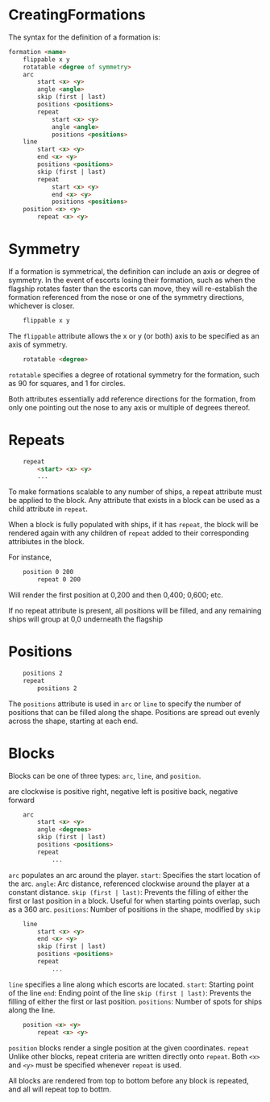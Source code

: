# CreatingFormations

The syntax for the definition of a formation is:

```html
formation <name>
	flippable x y
	rotatable <degree of symmetry>
	arc
		start <x> <y>
		angle <angle>
		skip (first | last)
		positions <positions>
		repeat
			start <x> <y>
			angle <angle>
			positions <positions>
	line
		start <x> <y>
		end <x> <y>
		positions <positions>
		skip (first | last)
		repeat
			start <x> <y>
			end <x> <y>
			positions <positions>
	position <x> <y>
		repeat <x> <y>
```

# Symmetry

If a formation is symmetrical, the definition can include an axis or degree of symmetry. In the event of escorts losing their formation, such as when the flagship rotates faster than the escorts can move, they will re-establish the formation referenced from the nose or one of the symmetry directions, whichever is closer.

```html
	flippable x y
```

The `flippable` attribute allows the x or y (or both) axis to be specified as an axis of symmetry.

```html
	rotatable <degree>
```

`rotatable` specifies a degree of rotational symmetry for the formation, such as 90 for squares, and 1 for circles.

Both attributes essentially add reference directions for the formation, from only one pointing out the nose to any axis or multiple of degrees thereof.

# Repeats

```html
	repeat
		<start> <x> <y>
		...
```

To make formations scalable to any number of ships, a repeat attribute must be applied to the block. Any attribute that exists in a block can be used as a child attribute in `repeat`.

When a block is fully populated with ships, if it has `repeat`, the block will be rendered again with any children of `repeat` added to their corresponding attribiutes in the block.

For instance,
```html
	position 0 200
		repeat 0 200
```
Will render the first position at 0,200 and then 0,400; 0,600; etc.

If no repeat attribute is present, all positions will be filled, and any remaining ships will group at 0,0 underneath the flagship

# Positions
```html
	positions 2
	repeat
		positions 2
```

The `positions` attribute is used in `arc` or `line` to specify the number of positions that can be filled along the shape. Positions are spread out evenly across the shape, starting at each end.

# Blocks

Blocks can be one of three types: `arc`, `line`, and `position`.

<degrees> are clockwise
<x> is positive right, negative left
<y> is positive back, negative forward

```html
	arc
		start <x> <y>
		angle <degrees>
		skip (first | last)
		positions <positions>
		repeat
			...
```
`arc` populates an arc around the player.
	`start`: Specifies the start location of the arc.
	`angle`: Arc distance, referenced clockwise around the player at a constant distance.
	`skip (first | last)`: Prevents the filling of either the first or last position in a block. Useful for when starting points overlap, such as a 360 arc.
	`positions`: Number of positions in the shape, modified by `skip`

```html
	line
		start <x> <y>
		end <x> <y>
		skip (first | last)
		positions <positions>
		repeat
			...
```
`line` specifies a line along which escorts are located.
	`start`: Starting point of the line
	`end`: Ending point of the line
	`skip (first | last)`: Prevents the filling of either the first or last position.
	`positions`: Number of spots for ships along the line.

```html
	position <x> <y>
		repeat <x> <y>
```
`position` blocks render a single position at the given coordinates. 
	`repeat` Unlike other blocks, repeat criteria are written directly onto `repeat`. Both `<x>` and `<y>` must be specified whenever `repeat` is used.

All blocks are rendered from top to bottom before any block is repeated, and all will repeat top to bottm.
